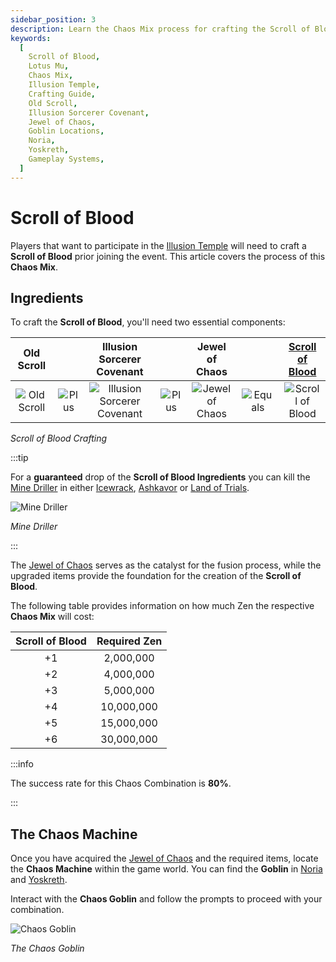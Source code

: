 ```yaml
---
sidebar_position: 3
description: Learn the Chaos Mix process for crafting the Scroll of Blood in Lotus Mu. Acquire the Old Scroll, Illusion Sorcerer Covenant, and Jewel of Chaos to create the Scroll of Blood. Explore the Zen cost for each level of the Scroll and locate the Chaos Machine through the Chaos Goblin in Noria and Yoskreth.
keywords:
  [
    Scroll of Blood,
    Lotus Mu,
    Chaos Mix,
    Illusion Temple,
    Crafting Guide,
    Old Scroll,
    Illusion Sorcerer Covenant,
    Jewel of Chaos,
    Goblin Locations,
    Noria,
    Yoskreth,
    Gameplay Systems,
  ]
---
```


# Scroll of Blood

Players that want to participate in the [Illusion Temple](/events/illusion-temple) will need to craft a **Scroll of Blood** prior joining the event. This article covers the process of this **Chaos Mix**.

## Ingredients

To craft the **Scroll of Blood**, you'll need two essential components:

|                      Old Scroll                      |                                       |                              Illusion Sorcerer Covenant                              |                                       |                 Jewel of Chaos                 |                                         |    [Scroll of Blood](/crafting/invitations/scroll-of-blood)    |
| :--------------------------------------------------: | :-----------------------------------: | :----------------------------------------------------------------------------------: | :-----------------------------------: | :--------------------------------------------: | :-------------------------------------: | :------------------------------------------------------------: |
| ![Old Scroll](/img/items/invitations/old-scroll.png) | ![Plus](/img/items/invitations/+.png) | ![Illusion Sorcerer Covenant](/img/items/invitations/illusion-sorcerer-covenant.png) | ![Plus](/img/items/invitations/+.png) | ![Jewel of Chaos](/img/items/jewels/chaos.png) | ![Equals](/img/items/invitations/=.png) | ![Scroll of Blood](/img/items/invitations/scroll-of-blood.png) |

_Scroll of Blood Crafting_

:::tip

For a **guaranteed** drop of the **Scroll of Blood Ingredients** you can kill the [Mine Driller](/special-monsters/others/mine-driller) in either [Icewrack](/maps/icewrack), [Ashkavor](/maps/ashkavor) or [Land of Trials](/maps/land-of-trials).

![Mine Driller](/img/monsters/special/others/mine-driller.jpg)

_Mine Driller_

:::

The [Jewel of Chaos](/items/jewels/regular-jewels/jewel-of-chaos) serves as the catalyst for the fusion process, while the upgraded items provide the foundation for the creation of the **Scroll of Blood**.

The following table provides information on how much Zen the respective **Chaos Mix** will cost:

| Scroll of Blood | Required Zen |
| :-------------: | :----------: |
|       +1        |  2,000,000   |
|       +2        |  4,000,000   |
|       +3        |  5,000,000   |
|       +4        |  10,000,000  |
|       +5        |  15,000,000  |
|       +6        |  30,000,000  |

:::info

The success rate for this Chaos Combination is **80%**.

:::

## The Chaos Machine

Once you have acquired the [Jewel of Chaos](/items/jewels/regular-jewels/jewel-of-chaos) and the required items, locate the **Chaos Machine** within the game world. You can find the **Goblin** in [Noria](/maps/noria) and [Yoskreth](/maps/yoskreth).

Interact with the **Chaos Goblin** and follow the prompts to proceed with your combination.

![Chaos Goblin](/img/crafting/chaos-goblin.png)

_The Chaos Goblin_

